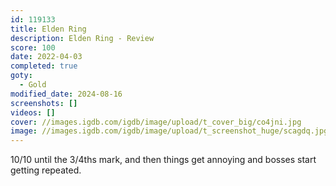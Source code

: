 ```yaml
---
id: 119133
title: Elden Ring
description: Elden Ring - Review
score: 100
date: 2022-04-03
completed: true
goty:
  - Gold
modified_date: 2024-08-16
screenshots: []
videos: []
cover: //images.igdb.com/igdb/image/upload/t_cover_big/co4jni.jpg
image: //images.igdb.com/igdb/image/upload/t_screenshot_huge/scagdq.jpg
---
```

10/10 until the 3/4ths mark, and then things get annoying and bosses start getting repeated.